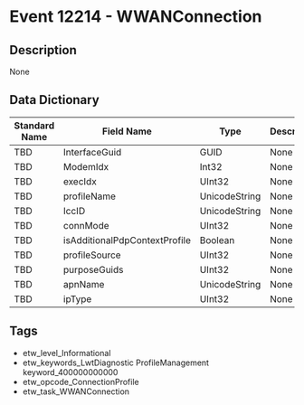 # Event 12214 - WWANConnection

## Description
None

## Data Dictionary
|Standard Name|Field Name|Type|Description|Sample Value|
|---|---|---|---|---|
|TBD|InterfaceGuid|GUID|None|`None`|
|TBD|ModemIdx|Int32|None|`None`|
|TBD|execIdx|UInt32|None|`None`|
|TBD|profileName|UnicodeString|None|`None`|
|TBD|IccID|UnicodeString|None|`None`|
|TBD|connMode|UInt32|None|`None`|
|TBD|isAdditionalPdpContextProfile|Boolean|None|`None`|
|TBD|profileSource|UInt32|None|`None`|
|TBD|purposeGuids|UInt32|None|`None`|
|TBD|apnName|UnicodeString|None|`None`|
|TBD|ipType|UInt32|None|`None`|

## Tags
* etw_level_Informational
* etw_keywords_LwtDiagnostic ProfileManagement keyword_400000000000
* etw_opcode_ConnectionProfile
* etw_task_WWANConnection